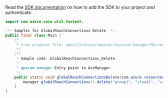 Read the [SDK documentation](https://github.com/Azure/azure-sdk-for-java/blob/azure-resourcemanager-avs_1.0.0-beta.3/sdk/avs/azure-resourcemanager-avs/README.md) on how to add the SDK to your project and authenticate.

```java
import com.azure.core.util.Context;

/** Samples for GlobalReachConnections Delete. */
public final class Main {
    /*
     * x-ms-original-file: specification/vmware/resource-manager/Microsoft.AVS/stable/2021-12-01/examples/GlobalReachConnections_Delete.json
     */
    /**
     * Sample code: GlobalReachConnections_Delete.
     *
     * @param manager Entry point to AvsManager.
     */
    public static void globalReachConnectionsDelete(com.azure.resourcemanager.avs.AvsManager manager) {
        manager.globalReachConnections().delete("group1", "cloud1", "connection1", Context.NONE);
    }
}
```
